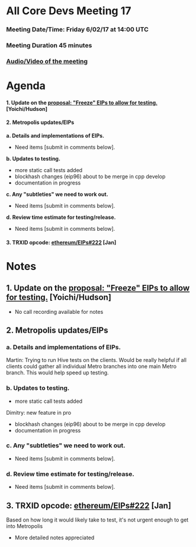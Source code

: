 # All Core Devs Meeting 17
### Meeting Date/Time: Friday 6/02/17 at 14:00 UTC
### Meeting Duration 45 minutes
### [Audio/Video of the meeting](https://www.youtube.com/watch?v=E77sdcZZH0s)
# Agenda


#### 1. Update on the [proposal: "Freeze" EIPs to allow for testing.](https://github.com/ethereum/pm/issues/14#issuecomment-302113189)  [Yoichi/Hudson]
#### 2. Metropolis updates/EIPs
**a. Details and implementations of EIPs.**
- Need items [submit in comments below].

**b. Updates to testing.**
- more static call tests added
- blockhash changes (eip96) about to be merge in cpp develop
- documentation in progress

**c. Any "subtleties" we need to work out.**
- Need items [submit in comments below].

**d. Review time estimate for testing/release.**
- Need items [submit in comments below].
#### 3. TRXID opcode: [ethereum/EIPs#222](https://github.com/ethereum/EIPs/issues/222) [Jan]

# Notes

## 1. Update on the [proposal: "Freeze" EIPs to allow for testing.](https://github.com/ethereum/pm/issues/14#issuecomment-302113189)  [Yoichi/Hudson]

- No call recording available for notes

## 2. Metropolis updates/EIPs
### a. Details and implementations of EIPs.

Martin: Trying to run Hive tests on the clients. Would be really helpful if all clients could gather all individual Metro branches into one main Metro branch. This would help speed up testing. 

### b. Updates to testing.
- more static call tests added

Dimitry: new feature in pro
- blockhash changes (eip96) about to be merge in cpp develop
- documentation in progress

### c. Any "subtleties" we need to work out.
- Need items [submit in comments below].

### d. Review time estimate for testing/release.
- Need items [submit in comments below].
## 3. TRXID opcode: [ethereum/EIPs#222](https://github.com/ethereum/EIPs/issues/222) [Jan]

Based on how long it would likely take to test, it's not urgent enough to get into Metropolis
- More detailed notes appreciated
